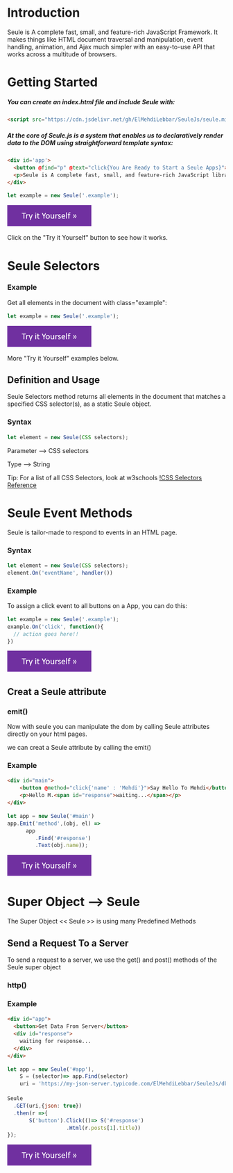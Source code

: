 # Introduction
Seule is A complete fast, small, and feature-rich JavaScript Framework. It makes things like HTML document traversal and manipulation, event handling, animation, and Ajax much simpler with an easy-to-use API that works across a multitude of browsers.


# Getting Started

##### You can create an index.html file and include Seule with:

```html
<script src="https://cdn.jsdelivr.net/gh/ElMehdiLebbar/SeuleJs/seule.min.js"></script>
```

##### At the core of Seule.js is a system that enables us to declaratively render data to the DOM using straightforward template syntax:

```html
<div id='app'>
  <button @find="p" @text="click{You Are Ready to Start a Seule Apps}">Hello world</button>
  <p>Seule is A complete fast, small, and feature-rich JavaScript library</p>
</div>
```

```javascript
let example = new Seule('.example');
```

[![alt text](https://raw.githubusercontent.com/ElMehdiLebbar/SeuleJs/master/img/t.png)](https://codepen.io/el-mehdi-lebbar/pen/pooKBaX)

Click on the "Try it Yourself" button to see how it works.

# Seule Selectors

### Example

Get all elements in the document with class="example":

```javascript
let example = new Seule('.example');
```
[![alt text](https://raw.githubusercontent.com/ElMehdiLebbar/SeuleJs/master/img/t.png)](https://codepen.io/el-mehdi-lebbar/pen/WNNYada)

More "Try it Yourself" examples below.

## Definition and Usage

Seule Selectors method returns all elements in the document that matches a specified CSS selector(s), as a static Seule object.

### Syntax

```javascript
let element = new Seule(CSS selectors);
```

Parameter --> CSS selectors

Type --> String

Tip: For a list of all CSS Selectors, look at w3schools [!CSS Selectors Reference](https://codepen.io/el-mehdi-lebbar/pen/Exxppmd)


# Seule Event Methods

Seule is tailor-made to respond to events in an HTML page.

### Syntax

```javascript
let element = new Seule(CSS selectors);
element.On('eventName', handler())
```

### Example

To assign a click event to all buttons on a App, you can do this:

```javascript
let example = new Seule('.example');
example.On('click', function(){
  // action goes here!!
})
```
[![alt text](https://raw.githubusercontent.com/ElMehdiLebbar/SeuleJs/master/img/t.png)](https://codepen.io/el-mehdi-lebbar/pen/pooKBaX)


## Creat a Seule attribute

### emit()

Now with seule you can manipulate the dom by calling Seule attributes directly on your html pages.

we can creat a Seule attribute by calling the emit() 

### Example

```html
<div id="main">
    <button @method="click{'name' : 'Mehdi'}">Say Hello To Mehdi</button>
    <p>Hello M.<span id="response">waiting...</span></p>
</div>
```
```javascript
let app = new Seule('#main')
app.Emit('method',(obj, el) =>
      app
         .Find('#response')
         .Text(obj.name));
```
[![alt text](https://raw.githubusercontent.com/ElMehdiLebbar/SeuleJs/master/img/t.png)](https://codepen.io/el-mehdi-lebbar/pen/Exxppmd)

# Super Object --> Seule

The Super Object << Seule >> is using many Predefined Methods 

## Send a Request To a Server

To send a request to a server, we use the get() and post() methods of the Seule super object

### http()

### Example

```html
<div id="app">
  <button>Get Data From Server</button>
  <div id="response">
    waiting for response...
  </div>
</div>
```
```javascript
let app = new Seule('#app'),
    S = (selector)=> app.Find(selector)
    uri = 'https://my-json-server.typicode.com/ElMehdiLebbar/SeuleJs/db'

Seule
  .GET(uri,{json: true})
  .then(r =>{
       S('button').Click(()=> S('#response')
                   .Html(r.posts[1].title))
});
```
[![alt text](https://raw.githubusercontent.com/ElMehdiLebbar/SeuleJs/master/img/t.png)](https://codepen.io/el-mehdi-lebbar/pen/KKMjoyG)





